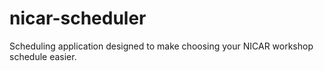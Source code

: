 # nicar-scheduler
 Scheduling application designed to make choosing your NICAR workshop schedule easier.
